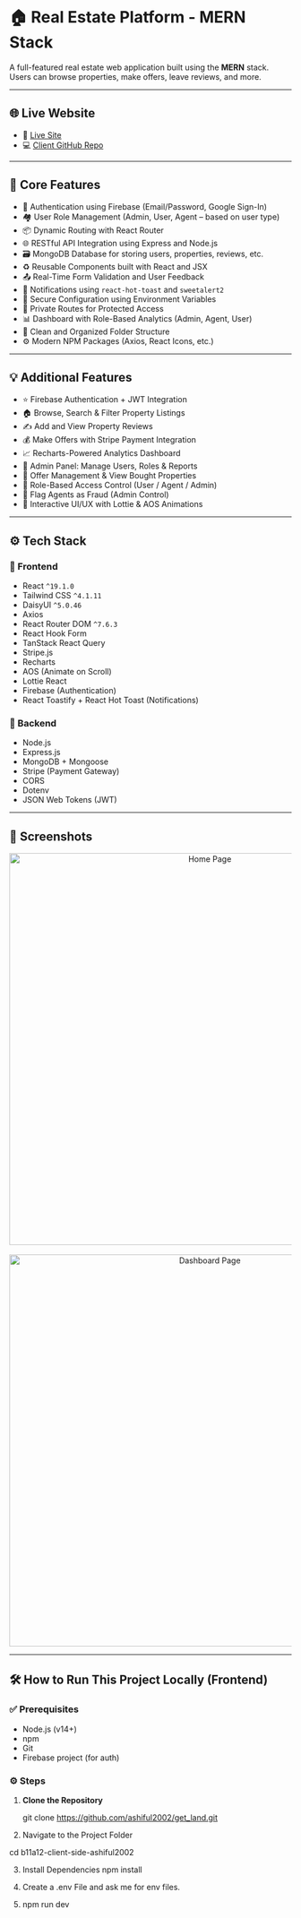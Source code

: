 # 🏠 Real Estate Platform - MERN Stack

A full-featured real estate web application built using the **MERN** stack. Users can browse properties, make offers, leave reviews, and more.

---

## 🌐 Live Website

- 🔗 [Live Site](https://real-estate-client-2025.web.app)  
- 💻 [Client GitHub Repo](https://github.com/ashiful2002/get_land)
---

## 🚀 Core Features

- 🔐 Authentication using Firebase (Email/Password, Google Sign-In)
- 🏘️ User Role Management (Admin, User, Agent – based on user type)
- 📦 Dynamic Routing with React Router
- 🌐 RESTful API Integration using Express and Node.js
- 🗃️ MongoDB Database for storing users, properties, reviews, etc.
- ♻️ Reusable Components built with React and JSX
- 📤 Real-Time Form Validation and User Feedback
- 🍞 Notifications using `react-hot-toast` and `sweetalert2`
- 📁 Secure Configuration using Environment Variables
- 🎯 Private Routes for Protected Access
- 📊 Dashboard with Role-Based Analytics (Admin, Agent, User)
- 🧰 Clean and Organized Folder Structure
- ⚙️ Modern NPM Packages (Axios, React Icons, etc.)

---

## 💡 Additional Features

- ⭐ Firebase Authentication + JWT Integration
- 🏠 Browse, Search & Filter Property Listings
- ✍️ Add and View Property Reviews
- 💰 Make Offers with Stripe Payment Integration
- 📈 Recharts-Powered Analytics Dashboard
- 👤 Admin Panel: Manage Users, Roles & Reports
- 🧾 Offer Management & View Bought Properties
- 🧙 Role-Based Access Control (User / Agent / Admin)
- 🚩 Flag Agents as Fraud (Admin Control)
- 🎨 Interactive UI/UX with Lottie & AOS Animations

---

## ⚙️ Tech Stack

### 🔹 Frontend

- React `^19.1.0`
- Tailwind CSS `^4.1.11`
- DaisyUI `^5.0.46`
- Axios
- React Router DOM `^7.6.3`
- React Hook Form
- TanStack React Query
- Stripe.js
- Recharts
- AOS (Animate on Scroll)
- Lottie React
- Firebase (Authentication)
- React Toastify + React Hot Toast (Notifications)

### 🔹 Backend

- Node.js
- Express.js
- MongoDB + Mongoose
- Stripe (Payment Gateway)
- CORS
- Dotenv
- JSON Web Tokens (JWT)

---

## 📸 Screenshots

<p align="center">
  <img src="https://i.ibb.co.com/7tWxZsWQ/Screenshot-2025-08-08-at-3-18-43-PM.png" alt="Home Page" width="700" />
  <br /><br />
  <img src="https://i.ibb.co.com/K1wnKXx/Screenshot-2025-08-08-at-3-21-51-PM.png" alt="Dashboard Page" width="700" />
</p>

---

## 🛠️ How to Run This Project Locally (Frontend)

### ✅ Prerequisites

- Node.js (v14+)
- npm
- Git
- Firebase project (for auth)

### ⚙️ Steps

1. **Clone the Repository**


   git clone https://github.com/ashiful2002/get_land.git



   
2. Navigate to the Project Folder

cd b11a12-client-side-ashiful2002

3. Install Dependencies
npm install

4. Create a .env File
   and ask me for env files.
   
6. npm run dev
